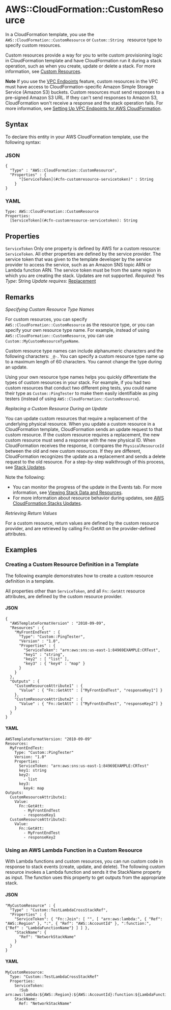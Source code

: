 # AWS::CloudFormation::CustomResource<a name="aws-resource-cfn-customresource"></a>

In a CloudFormation template, you use the `AWS::CloudFormation::CustomResource` or `Custom::String ` resource type to specify custom resources\.

Custom resources provide a way for you to write custom provisioning logic in CloudFormation template and have CloudFormation run it during a stack operation, such as when you create, update or delete a stack\. For more information, see [Custom Resources](https://docs.aws.amazon.com/AWSCloudFormation/latest/UserGuide/template-custom-resources.html)\.

**Note**
If you use the [VPC Endpoints](https://docs.aws.amazon.com/vpc/latest/userguide/vpc-endpoints.html) feature, custom resources in the VPC must have access to CloudFormation\-specific Amazon Simple Storage Service \(Amazon S3\) buckets\. Custom resources must send responses to a pre\-signed Amazon S3 URL\. If they can't send responses to Amazon S3, CloudFormation won't receive a response and the stack operation fails\. For more information, see [Setting Up VPC Endpoints for AWS CloudFormation](https://docs.aws.amazon.com/AWSCloudFormation/latest/UserGuide/cfn-vpce-bucketnames.html)\.

## Syntax<a name="aws-resource-cfn-customresource-syntax"></a>

To declare this entity in your AWS CloudFormation template, use the following syntax:

### JSON<a name="aws-resource-cfn-customresource-syntax.json"></a>

```
{
  "Type" : "AWS::CloudFormation::CustomResource",
  "Properties" : {
      "[ServiceToken](#cfn-customresource-servicetoken)" : String
    }
}
```

### YAML<a name="aws-resource-cfn-customresource-syntax.yaml"></a>

```
Type: AWS::CloudFormation::CustomResource
Properties:
  [ServiceToken](#cfn-customresource-servicetoken): String
```

## Properties<a name="aws-resource-cfn-customresource-properties"></a>

`ServiceToken`  <a name="cfn-customresource-servicetoken"></a>
Only one property is defined by AWS for a custom resource: `ServiceToken`\. All other properties are defined by the service provider\.
The service token that was given to the template developer by the service provider to access the service, such as an Amazon SNS topic ARN or Lambda function ARN\. The service token must be from the same region in which you are creating the stack\.
Updates are not supported\.
*Required*: Yes
*Type*: String
*Update requires*: [Replacement](https://docs.aws.amazon.com/AWSCloudFormation/latest/UserGuide/using-cfn-updating-stacks-update-behaviors.html#update-replacement)

## Remarks<a name="aws-resource-cfn-customresource--remarks"></a>

 *Specifying Custom Resource Type Names*

For custom resources, you can specify `AWS::CloudFormation::CustomResource` as the resource type, or you can specify your own resource type name\. For example, instead of using `AWS::CloudFormation::CustomResource`, you can use `Custom::MyCustomResourceTypeName`\.

Custom resource type names can include alphanumeric characters and the following characters: `_@-`\. You can specify a custom resource type name up to a maximum length of 60 characters\. You cannot change the type during an update\.

Using your own resource type names helps you quickly differentiate the types of custom resources in your stack\. For example, if you had two custom resources that conduct two different ping tests, you could name their type as `Custom::PingTester` to make them easily identifiable as ping testers \(instead of using `AWS::CloudFormation::CustomResource`\)\.

 *Replacing a Custom Resource During an Update*

You can update custom resources that require a replacement of the underlying physical resource\. When you update a custom resource in a CloudFormation template, CloudFormation sends an update request to that custom resource\. If the custom resource requires a replacement, the new custom resource must send a response with the new physical ID\. When CloudFormation receives the response, it compares the `PhysicalResourceId` between the old and new custom resources\. If they are different, CloudFormation recognizes the update as a replacement and sends a delete request to the old resource\. For a step\-by\-step walkthrough of this process, see [Stack Updates](https://docs.aws.amazon.com/AWSCloudFormation/latest/UserGuide/crpg-walkthrough-stack-updates.html)\.

Note the following:
+ You can monitor the progress of the update in the Events tab\. For more information, see [Viewing Stack Data and Resources](https://docs.aws.amazon.com/AWSCloudFormation/latest/UserGuide/cfn-console-view-stack-data-resources.html)\.
+ For more information about resource behavior during updates, see [AWS CloudFormation Stacks Updates](https://docs.aws.amazon.com/AWSCloudFormation/latest/UserGuide/using-cfn-updating-stacks.html)\.

 *Retrieving Return Values*

For a custom resource, return values are defined by the custom resource provider, and are retrieved by calling Fn::GetAtt on the provider\-defined attributes\.

## Examples<a name="aws-resource-cfn-customresource--examples"></a>

### Creating a Custom Resource Definition in a Template<a name="aws-resource-cfn-customresource--examples--Creating_a_Custom_Resource_Definition_in_a_Template"></a>

The following example demonstrates how to create a custom resource definition in a template\.

All properties other than `ServiceToken`, and all `Fn::GetAtt` resource attributes, are defined by the custom resource provider\.

#### JSON<a name="aws-resource-cfn-customresource--examples--Creating_a_Custom_Resource_Definition_in_a_Template--json"></a>

```
{
  "AWSTemplateFormatVersion" : "2010-09-09",
  "Resources" : {
    "MyFrontEndTest" : {
      "Type": "Custom::PingTester",
      "Version" : "1.0",
      "Properties" : {
        "ServiceToken": "arn:aws:sns:us-east-1:84969EXAMPLE:CRTest",
        "key1" : "string",
        "key2" : [ "list" ],
        "key3" : { "key4" : "map" }
      }
    }
  },
  "Outputs" : {
    "CustomResourceAttribute1" : {
      "Value" : { "Fn::GetAtt" : ["MyFrontEndTest", "responseKey1"] }
    },
    "CustomResourceAttribute2" : {
      "Value" : { "Fn::GetAtt" : ["MyFrontEndTest", "responseKey2"] }
    }
  }
}
```

#### YAML<a name="aws-resource-cfn-customresource--examples--Creating_a_Custom_Resource_Definition_in_a_Template--yaml"></a>

```
AWSTemplateFormatVersion: "2010-09-09"
Resources:
  MyFrontEndTest:
    Type: "Custom::PingTester"
    Version: "1.0"
    Properties:
      ServiceToken: "arn:aws:sns:us-east-1:84969EXAMPLE:CRTest"
      key1: string
      key2:
        - list
      key3:
        key4: map
Outputs:
  CustomResourceAttribute1:
    Value:
      Fn::GetAtt:
        - MyFrontEndTest
        - responseKey1
  CustomResourceAttribute2:
    Value:
      Fn::GetAtt:
        - MyFrontEndTest
        - responseKey2
```

### Using an AWS Lambda Function in a Custom Resource<a name="aws-resource-cfn-customresource--examples--Using_an_AWS_Lambda_Function_in_a_Custom_Resource"></a>

With Lambda functions and custom resources, you can run custom code in response to stack events \(create, update, and delete\)\. The following custom resource invokes a Lambda function and sends it the StackName property as input\. The function uses this property to get outputs from the appropriate stack\.

#### JSON<a name="aws-resource-cfn-customresource--examples--Using_an_AWS_Lambda_Function_in_a_Custom_Resource--json"></a>

```
"MyCustomResource" : {
  "Type" : "Custom::TestLambdaCrossStackRef",
  "Properties" : {
    "ServiceToken": { "Fn::Join": [ "", [ "arn:aws:lambda:", { "Ref": "AWS::Region" }, ":", { "Ref": "AWS::AccountId" }, ":function:", {"Ref" : "LambdaFunctionName"} ] ] },
    "StackName": {
      "Ref": "NetworkStackName"
    }
  }
}
```

#### YAML<a name="aws-resource-cfn-customresource--examples--Using_an_AWS_Lambda_Function_in_a_Custom_Resource--yaml"></a>

```
MyCustomResource:
  Type: "Custom::TestLambdaCrossStackRef"
  Properties:
    ServiceToken:
      !Sub arn:aws:lambda:${AWS::Region}:${AWS::AccountId}:function:${LambdaFunctionName}
    StackName:
      Ref: "NetworkStackName"
```
